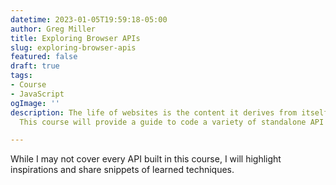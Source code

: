 ```yaml
---
datetime: 2023-01-05T19:59:18-05:00
author: Greg Miller
title: Exploring Browser APIs
slug: exploring-browser-apis
featured: false
draft: true
tags:
- Course
- JavaScript
ogImage: ''
description: The life of websites is the content it derives from itself and elsewhere.
  This course will provide a guide to code a variety of standalone API applications.

---
```

While I may not cover every API built in this course, I will highlight inspirations and share snippets of learned techniques. 